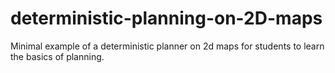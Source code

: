 # deterministic-planning-on-2D-maps
Minimal example of a deterministic planner on 2d maps for students to learn the basics of planning.
